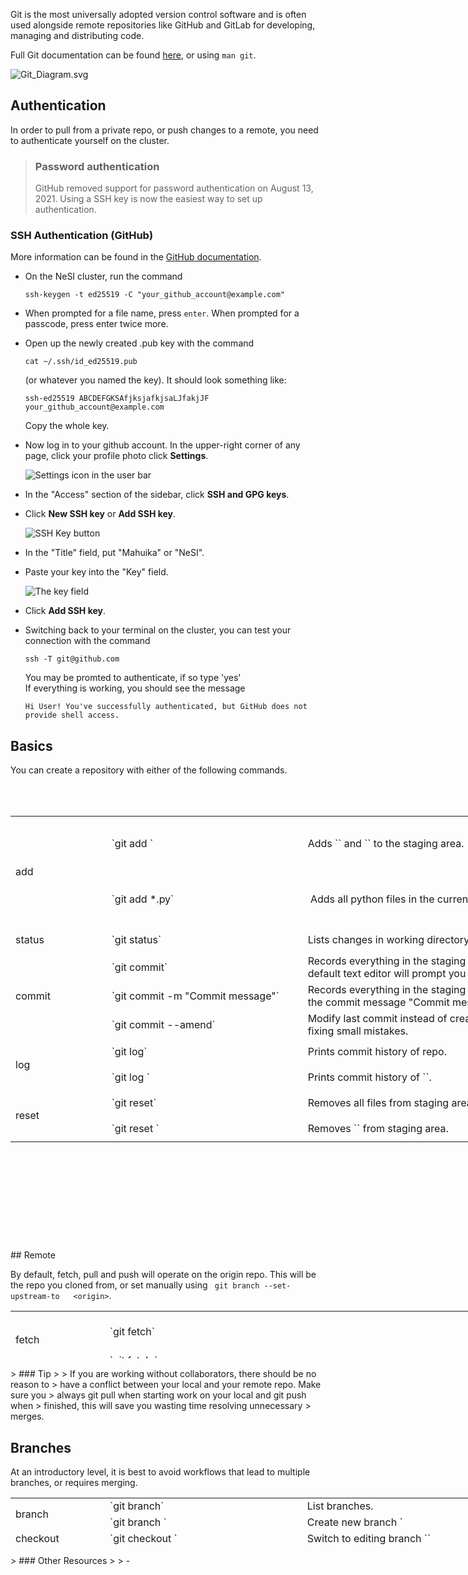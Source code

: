Git is the most universally adopted version control software and is
often used alongside remote repositories like GitHub and GitLab for
developing, managing and distributing code.

Full Git documentation can be
found [here](https://git-scm.com/docs/git), or using `man git`.

![Git\_Diagram.svg](mkdocs/includes/images/Git_Diagram.svg)

## Authentication

In order to pull from a private repo, or push changes to a remote, you
need to authenticate yourself on the cluster.

> ### Password authentication
>
> GitHub removed support for password authentication on August 13, 2021.
> Using a SSH key is now the easiest way to set up authentication.

### SSH Authentication (GitHub)

More information can be found in the [GitHub
documentation](https://docs.github.com/en/authentication/connecting-to-github-with-ssh/generating-a-new-ssh-key-and-adding-it-to-the-ssh-agent).

-   On the NeSI cluster, run the command 

        ssh-keygen -t ed25519 -C "your_github_account@example.com"

-   When prompted for a file name, press `enter`. When prompted for a
    passcode, press enter twice more.
-   Open up the newly created .pub key with the command 

        cat ~/.ssh/id_ed25519.pub

    (or whatever you named the key). It should look something like: 

        ssh-ed25519 ABCDEFGKSAfjksjafkjsaLJfakjJF your_github_account@example.com

    Copy the whole key.

-   Now log in to your github account. In the upper-right corner of any
    page, click your profile photo click **Settings**.

    <span class="procedural-image-wrapper">![Settings icon in the user
    bar](mkdocs/includes/images/userbar-account-settings.png)</span>

-   In the "Access" section of the sidebar, click **SSH and GPG keys**.

-   Click **New SSH key** or **Add SSH key**.

    <span class="procedural-image-wrapper">![SSH Key
    button](mkdocs/includes/images/ssh-add-ssh-key-with-auth.png)</span>

-   In the "Title" field, put "Mahuika" or "NeSI".

-   Paste your key into the "Key" field.

    <span class="procedural-image-wrapper">![The key
    field](mkdocs/includes/images/ssh-key-paste-with-type.png)</span>

-   Click **Add SSH key**.

-   Switching back to your terminal on the cluster, you can test your
    connection with the command 

        ssh -T git@github.com

    You may be promted to authenticate, if so type 'yes'  
    If everything is working, you should see the message 

        Hi User! You've successfully authenticated, but GitHub does not provide shell access.

## Basics

You can create a repository with either of the following commands.

<table>
<tbody>
<tr class="odd">
</tr>
<tr class="even">
</tr>
</tbody>
</table>

 

<table style="height: 678px; width: 974px;">
<tbody>
<tr style="height: 89px;">
<td style="width: 142px; height: 89px;" rowspan="2">
add

</td>
<td style="width: 310px; height: 89px;">
`git add <file1> <file2>`

</td>
<td style="width: 513px; height: 89px;">
Adds `<file1>` and `<file2>` to the staging area.

</td>
</tr>
<tr style="height: 89px;">
<td style="width: 310px; height: 89px;">
<span class="c">`git add *.py`</span>

</td>
<td style="width: 513px; height: 89px;">
 Adds all python files in the current directory to the staging area.

</td>
</tr>
<tr style="height: 41px;">
<td style="width: 142px; height: 41px;">
status

</td>
<td style="width: 310px; height: 41px;">
<span class="c">`git status`</span>

</td>
<td style="width: 513px; height: 41px;">
Lists changes in working directory, and staged files.

</td>
</tr>
<tr style="height: 39px;">
<td style="width: 142px; height: 39px;" rowspan="3">
commit 

</td>
<td style="width: 310px; height: 39px;">
`git commit`

</td>
<td style="width: 513px; height: 39px;">
Records everything in the staging area to your repository. The default
text editor will prompt you for a commit message.

</td>
</tr>
<tr style="height: 39px;">
<td style="width: 310px; height: 39px;">
<span class="c">`git commit -m "Commit message"`</span>

</td>
<td style="width: 513px; height: 39px;">
Records everything in the staging area to your repository with the
commit message "Commit message"

</td>
</tr>
<tr style="height: 39px;">
<td style="width: 310px; height: 39px;">
<span class="c">`git commit --amend`</span>

</td>
<td style="width: 513px; height: 39px;">
Modify last commit instead of creating a new one. Useful for fixing
small mistakes.

</td>
</tr>
<tr style="height: 41px;">
<td style="width: 142px; height: 41px;" rowspan="2">
log 

</td>
<td style="width: 310px; height: 41px;">
`git log`

</td>
<td style="width: 513px; height: 41px;">
Prints commit history of repo.

</td>
</tr>
<tr style="height: 41px;">
<td style="width: 310px; height: 41px;">
`git log <filename>`

</td>
<td style="width: 513px; height: 41px;">
Prints commit history of `<filename>`.

</td>
</tr>
<tr style="height: 41px;">
<td style="width: 142px; height: 41px;" rowspan="2">
reset 

</td>
<td style="width: 310px; height: 41px;">
`git reset`

</td>
<td style="width: 513px; height: 41px;">
Removes all files from staging area. (Opposite of `git add`)

</td>
</tr>
<tr style="height: 41px;">
<td style="width: 310px; height: 41px;">
`git reset <filename>`

</td>
<td style="width: 513px; height: 41px;">
Removes `<filename>` from staging area.

</td>
</tr>
</tbody>
</table>
## Remote

By default, fetch, pull and push will operate on the origin repo. This
will be the repo you cloned from, or set manually using
` git branch --set-upstream-to   <origin>`.

<table style="height: 76px; width: 1050px;">
<tbody>
<tr>
<td style="width: 136px;" rowspan="2">
fetch 

</td>
<td style="width: 565.701px;">
`git fetch`

</td>
<td style="width: 310.299px;">
Gets status of 'origin'. git fetch **does not **change your working
directory or local repository (see `git pull`). 

</td>
</tr>
<tr>
<td style="width: 565.701px;">
`git fetch <repo> <branch>`

</td>
<td style="width: 310.299px;">
Get status of `<repo>` `<branch>`.

</td>
</tr>
<tr>
<td style="width: 136px;" rowspan="2">
pull 

</td>
<td style="width: 565.701px;">
`git pull`

</td>
<td style="width: 310.299px;">
Incorporates changes from 'origin' into local repo. 

</td>
</tr>
<tr>
<td style="width: 565.701px;">
`git pull <repo> <branch>`

</td>
<td style="width: 310.299px;">
Incorporates changes from `<repo>` `<branch>` into local repo.

</td>
</tr>
<tr>
<td style="width: 136px;" rowspan="2">
push 

</td>
<td style="width: 565.701px;">
`git push`

</td>
<td style="width: 310.299px;">
Incorporates changes from local repo into 'origin'. 

</td>
</tr>
<tr>
<td style="width: 565.701px;">
`git push <repo> <branch>`

</td>
<td style="width: 310.299px;">
Incorporates changes from local repo into `<repo>` `<branch>`

</td>
</tr>
</tbody>
</table>
> ### Tip
>
> If you are working without collaborators, there should be no reason to
> have a conflict between your local and your remote repo. Make sure you
> always git pull when starting work on your local and git push when
> finished, this will save you wasting time resolving unnecessary
> merges.

## Branches

At an introductory level, it is best to avoid workflows that lead to
multiple branches, or requires merging.

<table style="height: 76px; width: 966px;">
<tbody>
<tr>
<td style="width: 136px;" rowspan="2">
branch 

</td>
<td style="width: 303px;">
`git branch`

</td>
<td style="width: 489px;">
List branches.

</td>
</tr>
<tr>
<td style="width: 303px;">
`git branch <branch-name>`

</td>
<td style="width: 489px;">
Create new branch `<branch-name`

</td>
</tr>
<tr>
<td style="width: 136px;">
checkout

</td>
<td style="width: 303px;">
`git checkout <branch-name>`

</td>
<td style="width: 489px;">
Switch to editing branch `<branch-name>`

</td>
</tr>
<tr>
<td style="width: 136px;">
merge

</td>
<td style="width: 303px;">
`git merge <branch-name>`

</td>
<td style="width: 489px;">
Merge `<branch-name>` into current branch.

</td>
</tr>
</tbody>
</table>
> ### Other Resources
>
> -   <https://ohshitgit.com/>
